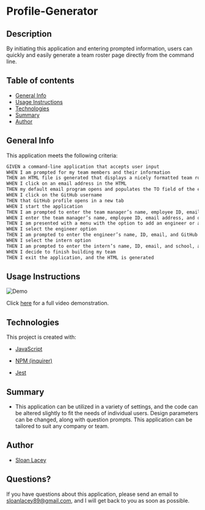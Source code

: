 # Profile-Generator

## Description

By initiating this application and entering prompted information, users can quickly and easily generate a team roster page directly from the command line.

## Table of contents

- [General Info](#general-info)
- [Usage Instructions](#usage-instructions)
- [Technologies](#technologies)
- [Summary](#summary)
- [Author](#author)

## General Info

This application meets the following criteria:

```md
GIVEN a command-line application that accepts user input
WHEN I am prompted for my team members and their information
THEN an HTML file is generated that displays a nicely formatted team roster based on user input
WHEN I click on an email address in the HTML
THEN my default email program opens and populates the TO field of the email with the address
WHEN I click on the GitHub username
THEN that GitHub profile opens in a new tab
WHEN I start the application
THEN I am prompted to enter the team manager’s name, employee ID, email address, and office number
WHEN I enter the team manager’s name, employee ID, email address, and office number
THEN I am presented with a menu with the option to add an engineer or an intern or to finish building my team
WHEN I select the engineer option
THEN I am prompted to enter the engineer’s name, ID, email, and GitHub username, and I am taken back to the menu
WHEN I select the intern option
THEN I am prompted to enter the intern’s name, ID, email, and school, and I am taken back to the menu
WHEN I decide to finish building my team
THEN I exit the application, and the HTML is generated
```

## Usage Instructions

![Demo](https://github.com/sloanlacey/quality-readme-generator/blob/main/images/quality-readme-generator.gif)

Click [here](https://drive.google.com/file/d/1pKnTTSrV4G0AGgbbP5uQZ_ipdCOMyYVF/view) for a full video demonstration.

## Technologies

This project is created with:

- [JavaScript](https://www.javascript.com/)

- [NPM (inquirer)](https://www.npmjs.com/package/inquirer)

- [Jest](https://jestjs.io/en/)

## Summary

- This application can be utilized in a variety of settings, and the code can be altered slightly to fit the needs of individual users. Design parameters can be changed, along with question prompts. This application can be tailored to suit any company or team.

## Author

- [Sloan Lacey](https://github.com/sloanlacey/quality-readme-generator)

## Questions?

If you have questions about this application, please send an email to sloanlacey89@gmail.com, and I will get back to you as soon as possible.